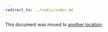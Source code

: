 ```yaml
---
redirect_to: ../redis/index.md
---
```


This document was moved to [another location](../redis/index.md).
